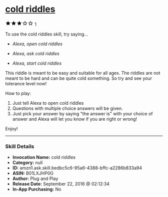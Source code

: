 # [cold riddles](http://alexa.amazon.com/#skills/amzn1.ask.skill.bedbc5c6-95a6-4388-bffc-a2286b833a94)
![3 stars](../../images/ic_star_black_18dp_1x.png)![3 stars](../../images/ic_star_black_18dp_1x.png)![3 stars](../../images/ic_star_black_18dp_1x.png)![3 stars](../../images/ic_star_border_black_18dp_1x.png)![3 stars](../../images/ic_star_border_black_18dp_1x.png) 1

To use the cold riddles skill, try saying...

* *Alexa, open cold riddles*

* *Alexa, ask cold riddles*

* *Alexa, start cold riddles*

This riddle is meant to be easy and suitable for all ages. The riddles are not meant to be hard and can be quite cold something. So try and see your tolerance level now!

How to play:
1) Just tell Alexa to open cold riddles
2) Questions with multiple choice answers will be given.
3) Just pick your answer by saying "the answer is" with your choice of answer and Alexa will let you know if you are right or wrong!

Enjoy!

***

### Skill Details

* **Invocation Name:** cold riddles
* **Category:** null
* **ID:** amzn1.ask.skill.bedbc5c6-95a6-4388-bffc-a2286b833a94
* **ASIN:** B01LXJHP0G
* **Author:** Plug and Play
* **Release Date:** September 22, 2016 @ 02:12:34
* **In-App Purchasing:** No
